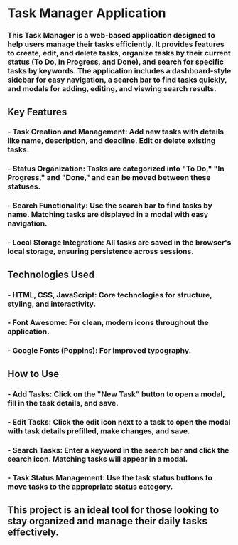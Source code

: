 # **Task Manager Application**

### This Task Manager is a web-based application designed to help users manage their tasks efficiently. It provides features to create, edit, and delete tasks, organize tasks by their current status (To Do, In Progress, and Done), and search for specific tasks by keywords. The application includes a dashboard-style sidebar for easy navigation, a search bar to find tasks quickly, and modals for adding, editing, and viewing search results.

## **Key Features**
### - Task Creation and Management: Add new tasks with details like name, description, and deadline. Edit or delete existing tasks.
### - Status Organization: Tasks are categorized into "To Do," "In Progress," and "Done," and can be moved between these statuses.
### - Search Functionality: Use the search bar to find tasks by name. Matching tasks are displayed in a modal with easy navigation.
### - Local Storage Integration: All tasks are saved in the browser's local storage, ensuring persistence across sessions.

## **Technologies Used**
### - HTML, CSS, JavaScript: Core technologies for structure, styling, and interactivity.
### - Font Awesome: For clean, modern icons throughout the application.
### - Google Fonts (Poppins): For improved typography.

## **How to Use**
### - Add Tasks: Click on the "New Task" button to open a modal, fill in the task details, and save.
### - Edit Tasks: Click the edit icon next to a task to open the modal with task details prefilled, make changes, and save.
### - Search Tasks: Enter a keyword in the search bar and click the search icon. Matching tasks will appear in a modal.
### - Task Status Management: Use the task status buttons to move tasks to the appropriate status category.
  
## This project is an ideal tool for those looking to stay organized and manage their daily tasks effectively.
